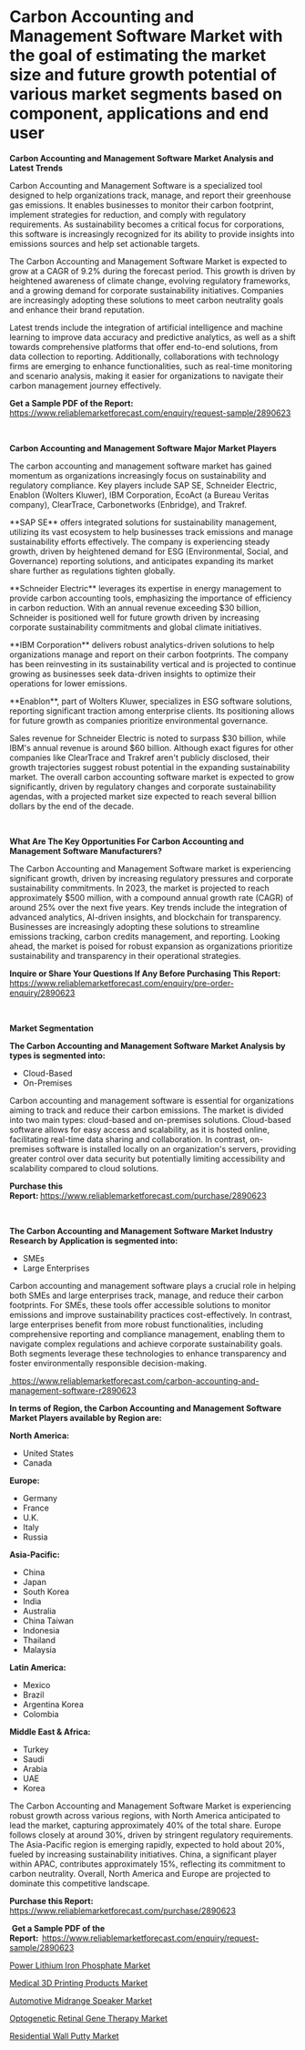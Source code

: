 <p><h1>Carbon Accounting and Management Software Market with the goal of estimating the market size and future growth potential of various market segments based on component, applications and end user</h1></p><p><strong>Carbon Accounting and Management Software Market Analysis and Latest Trends</strong></p>
<p><p>Carbon Accounting and Management Software is a specialized tool designed to help organizations track, manage, and report their greenhouse gas emissions. It enables businesses to monitor their carbon footprint, implement strategies for reduction, and comply with regulatory requirements. As sustainability becomes a critical focus for corporations, this software is increasingly recognized for its ability to provide insights into emissions sources and help set actionable targets.</p><p>The Carbon Accounting and Management Software Market is expected to grow at a CAGR of 9.2% during the forecast period. This growth is driven by heightened awareness of climate change, evolving regulatory frameworks, and a growing demand for corporate sustainability initiatives. Companies are increasingly adopting these solutions to meet carbon neutrality goals and enhance their brand reputation. </p><p>Latest trends include the integration of artificial intelligence and machine learning to improve data accuracy and predictive analytics, as well as a shift towards comprehensive platforms that offer end-to-end solutions, from data collection to reporting. Additionally, collaborations with technology firms are emerging to enhance functionalities, such as real-time monitoring and scenario analysis, making it easier for organizations to navigate their carbon management journey effectively.</p></p>
<p><strong>Get a Sample PDF of the Report:&nbsp;</strong> <a href="https://www.reliablemarketforecast.com/enquiry/request-sample/2890623?utm_campaign=1903&utm_medium=2&utm_source=Github&utm_content=ia&utm_term=14032025&utm_id=carbon-accounting-and-management-software">https://www.reliablemarketforecast.com/enquiry/request-sample/2890623</a></p>
<p>&nbsp;</p>
<p><strong>Carbon Accounting and Management Software Major Market Players</strong></p>
<p><p>The carbon accounting and management software market has gained momentum as organizations increasingly focus on sustainability and regulatory compliance. Key players include SAP SE, Schneider Electric, Enablon (Wolters Kluwer), IBM Corporation, EcoAct (a Bureau Veritas company), ClearTrace, Carbonetworks (Enbridge), and Trakref.</p><p>**SAP SE** offers integrated solutions for sustainability management, utilizing its vast ecosystem to help businesses track emissions and manage sustainability efforts effectively. The company is experiencing steady growth, driven by heightened demand for ESG (Environmental, Social, and Governance) reporting solutions, and anticipates expanding its market share further as regulations tighten globally.</p><p>**Schneider Electric** leverages its expertise in energy management to provide carbon accounting tools, emphasizing the importance of efficiency in carbon reduction. With an annual revenue exceeding $30 billion, Schneider is positioned well for future growth driven by increasing corporate sustainability commitments and global climate initiatives.</p><p>**IBM Corporation** delivers robust analytics-driven solutions to help organizations manage and report on their carbon footprints. The company has been reinvesting in its sustainability vertical and is projected to continue growing as businesses seek data-driven insights to optimize their operations for lower emissions.</p><p>**Enablon**, part of Wolters Kluwer, specializes in ESG software solutions, reporting significant traction among enterprise clients. Its positioning allows for future growth as companies prioritize environmental governance.</p><p>Sales revenue for Schneider Electric is noted to surpass $30 billion, while IBM's annual revenue is around $60 billion. Although exact figures for other companies like ClearTrace and Trakref aren't publicly disclosed, their growth trajectories suggest robust potential in the expanding sustainability market. The overall carbon accounting software market is expected to grow significantly, driven by regulatory changes and corporate sustainability agendas, with a projected market size expected to reach several billion dollars by the end of the decade.</p></p>
<p>&nbsp;</p>
<p><strong>What Are The Key Opportunities For Carbon Accounting and Management Software Manufacturers?</strong></p>
<p><p>The Carbon Accounting and Management Software market is experiencing significant growth, driven by increasing regulatory pressures and corporate sustainability commitments. In 2023, the market is projected to reach approximately $500 million, with a compound annual growth rate (CAGR) of around 25% over the next five years. Key trends include the integration of advanced analytics, AI-driven insights, and blockchain for transparency. Businesses are increasingly adopting these solutions to streamline emissions tracking, carbon credits management, and reporting. Looking ahead, the market is poised for robust expansion as organizations prioritize sustainability and transparency in their operational strategies.</p></p>
<p><strong>Inquire or Share Your Questions If Any Before Purchasing This Report:</strong> <a href="https://www.reliablemarketforecast.com/enquiry/pre-order-enquiry/2890623?utm_campaign=1903&utm_medium=2&utm_source=Github&utm_content=ia&utm_term=14032025&utm_id=carbon-accounting-and-management-software">https://www.reliablemarketforecast.com/enquiry/pre-order-enquiry/2890623</a></p>
<p>&nbsp;</p>
<p><strong>Market Segmentation</strong></p>
<p><strong>The Carbon Accounting and Management Software Market Analysis by types is segmented into:</strong></p>
<p><ul><li>Cloud-Based</li><li>On-Premises</li></ul></p>
<p><p>Carbon accounting and management software is essential for organizations aiming to track and reduce their carbon emissions. The market is divided into two main types: cloud-based and on-premises solutions. Cloud-based software allows for easy access and scalability, as it is hosted online, facilitating real-time data sharing and collaboration. In contrast, on-premises software is installed locally on an organization's servers, providing greater control over data security but potentially limiting accessibility and scalability compared to cloud solutions.</p></p>
<p><strong>Purchase this Report:&nbsp;</strong><a href="https://www.reliablemarketforecast.com/purchase/2890623?utm_campaign=1903&utm_medium=2&utm_source=Github&utm_content=ia&utm_term=14032025&utm_id=carbon-accounting-and-management-software">https://www.reliablemarketforecast.com/purchase/2890623</a></p>
<p>&nbsp;</p>
<p><strong>The Carbon Accounting and Management Software Market Industry Research by Application is segmented into:</strong></p>
<p><ul><li>SMEs</li><li>Large Enterprises</li></ul></p>
<p><p>Carbon accounting and management software plays a crucial role in helping both SMEs and large enterprises track, manage, and reduce their carbon footprints. For SMEs, these tools offer accessible solutions to monitor emissions and improve sustainability practices cost-effectively. In contrast, large enterprises benefit from more robust functionalities, including comprehensive reporting and compliance management, enabling them to navigate complex regulations and achieve corporate sustainability goals. Both segments leverage these technologies to enhance transparency and foster environmentally responsible decision-making.</p></p>
<p><a href="https://www.reliablemarketforecast.com/carbon-accounting-and-management-software-r2890623?utm_campaign=1903&utm_medium=2&utm_source=Github&utm_content=ia&utm_term=14032025&utm_id=carbon-accounting-and-management-software">&nbsp;https://www.reliablemarketforecast.com/carbon-accounting-and-management-software-r2890623</a></p>
<p><strong>In terms of Region, the Carbon Accounting and Management Software Market Players available by Region are:</strong></p>
<p>
    <p> <strong> North America: </strong>
        <ul>
            <li>United States</li>
            <li>Canada</li>
        </ul>
        </p> 
    <p> <strong> Europe: </strong>
        <ul>
            <li>Germany</li>
            <li>France</li>
            <li>U.K.</li>
            <li>Italy</li>
            <li>Russia</li>
        </ul>
        </p> 
    <p> <strong> Asia-Pacific: </strong>
        <ul>
            <li>China</li>
            <li>Japan</li>
            <li>South Korea</li>
            <li>India</li>
            <li>Australia</li>
            <li>China Taiwan</li>
            <li>Indonesia</li>
            <li>Thailand</li>
            <li>Malaysia</li>
        </ul>
        </p> 
    <p> <strong> Latin America: </strong>
        <ul>
            <li>Mexico</li>
            <li>Brazil</li>
            <li>Argentina Korea</li>
            <li>Colombia</li>
        </ul>
        </p> 
    <p> <strong> Middle East & Africa: </strong>
        <ul>
            <li>Turkey</li>
            <li>Saudi</li>
            <li>Arabia</li>
            <li>UAE</li>
            <li>Korea</li>
        </ul>
    </p>
    </p>
<p><p>The Carbon Accounting and Management Software Market is experiencing robust growth across various regions, with North America anticipated to lead the market, capturing approximately 40% of the total share. Europe follows closely at around 30%, driven by stringent regulatory requirements. The Asia-Pacific region is emerging rapidly, expected to hold about 20%, fueled by increasing sustainability initiatives. China, a significant player within APAC, contributes approximately 15%, reflecting its commitment to carbon neutrality. Overall, North America and Europe are projected to dominate this competitive landscape.</p></p>
<p><strong>Purchase this Report: </strong><a href="https://www.reliablemarketforecast.com/purchase/2890623?utm_campaign=1903&utm_medium=2&utm_source=Github&utm_content=ia&utm_term=14032025&utm_id=carbon-accounting-and-management-software">https://www.reliablemarketforecast.com/purchase/2890623</a></p>
<p>&nbsp;<strong>Get a Sample PDF of the Report:&nbsp;&nbsp;</strong><a href="https://www.reliablemarketforecast.com/enquiry/request-sample/2890623?utm_campaign=1903&utm_medium=2&utm_source=Github&utm_content=ia&utm_term=14032025&utm_id=carbon-accounting-and-management-software">https://www.reliablemarketforecast.com/enquiry/request-sample/2890623</a></p>
<p><strong></strong></p>
<p><p><a href="https://github.com/tigoryemm/Market-Research-Report-List-1/blob/main/power-lithium-iron-phosphate-market.md?utm_campaign=1903&utm_medium=2&utm_source=Github&utm_content=ia&utm_term=14032025&utm_id=carbon-accounting-and-management-software">Power Lithium Iron Phosphate Market</a></p><p><a href="https://github.com/keehnkaesssi/Market-Research-Report-List-1/blob/main/medical-3d-printing-products-market.md?utm_campaign=1903&utm_medium=2&utm_source=Github&utm_content=ia&utm_term=14032025&utm_id=carbon-accounting-and-management-software">Medical 3D Printing Products Market</a></p><p><a href="https://github.com/viohlbrenksf/Market-Research-Report-List-1/blob/main/automotive-midrange-speaker-market.md?utm_campaign=1903&utm_medium=2&utm_source=Github&utm_content=ia&utm_term=14032025&utm_id=carbon-accounting-and-management-software">Automotive Midrange Speaker Market</a></p><p><a href="https://github.com/landtmman/Market-Research-Report-List-1/blob/main/optogenetic-retinal-gene-therapy-market.md?utm_campaign=1903&utm_medium=2&utm_source=Github&utm_content=ia&utm_term=14032025&utm_id=carbon-accounting-and-management-software">Optogenetic Retinal Gene Therapy Market</a></p><p><a href="https://github.com/vasosblenksk/Market-Research-Report-List-1/blob/main/residential-wall-putty-market.md?utm_campaign=1903&utm_medium=2&utm_source=Github&utm_content=ia&utm_term=14032025&utm_id=carbon-accounting-and-management-software">Residential Wall Putty Market</a></p></p>